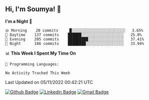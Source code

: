 ## Hi, I'm Soumya! 👋

<!--START_SECTION:waka-->
**I'm a Night 🦉** 

```text
🌞 Morning    20 commits     █░░░░░░░░░░░░░░░░░░░░░░░░   3.65% 
🌆 Daytime    137 commits    ██████░░░░░░░░░░░░░░░░░░░   25.0% 
🌃 Evening    205 commits    █████████░░░░░░░░░░░░░░░░   37.41% 
🌙 Night      186 commits    ████████░░░░░░░░░░░░░░░░░   33.94%

```


📊 **This Week I Spent My Time On** 

```text
💬 Programming Languages: 

No Activity Tracked This Week
```


 Last Updated on 05/11/2022 00:42:21 UTC
<!--END_SECTION:waka-->

[![Github Badge](https://img.shields.io/badge/-rubyruins-grey?style=for-the-badge&logo=github&logoColor=white&link=https://github.com/rubyruins/)](https://www.github.com/rubyruins/) 
[![Linkedin Badge](https://img.shields.io/badge/-Soumya%20Parekh-0072b1?style=for-the-badge&logo=Linkedin&logoColor=white&link=https://www.linkedin.com/in/Soumya-Parekh/)](https://www.linkedin.com/in/Soumya-Parekh/) 
[![Gmail Badge](https://img.shields.io/badge/-soumyaparekh.me@gmail.com-c14438?style=for-the-badge&logo=Gmail&logoColor=white&link=mailto:soumyaparekh.me@gmail.com)](mailto:soumyaparekh.me@gmail.com) 

